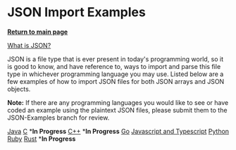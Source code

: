 # JSON Import Examples
**[Return to main page](../)**

[What is JSON?](https://en.wikipedia.org/wiki/JSON)

JSON is a file type that is ever present in today's programming world, so it is good to know, and have reference to, ways to import and parse this file type in whichever programming language you may use. Listed below are a few examples of how to import JSON files for both JSON arrays and JSON objects.

**Note:** If there are any programming languages you would like to see or have coded an example using the plaintext JSON files, please submit them to the JSON-Examples branch for review.

[Java](./java_example/json_java.java)
[C](./json_c.c) ***In Progress**
[C++](./json_cpp.cpp) ***In Progress**
[Go](./json_go.go)
[Javascript and Typescript](./json_js_and_ts.ts)
[Python](./json_python.py)
[Ruby](./json_ruby.rb)
[Rust](./json_rust.rs) ***In Progress**